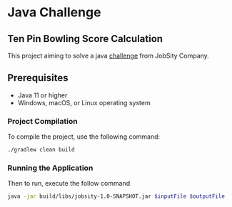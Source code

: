 # Java Challenge
## Ten Pin Bowling Score Calculation

This project aiming to solve a java [challenge](https://git.jobsity.com/jobsity/JavaChallenge/-/wikis/Java%20Challenge
) from JobSity Company.

## Prerequisites
- Java 11 or higher
- Windows, macOS, or Linux operating system

### Project Compilation

To compile the project, use the following command:

```bash
./gradlew clean build
```

### Running the Application
Then to run, execute the follow command

```bash
java -jar build/libs/jobsity-1.0-SNAPSHOT.jar $inputFile $outputFile
```

